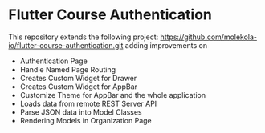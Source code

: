 # Flutter Course Authentication

This repository extends the following project: https://github.com/molekola-io/flutter-course-authentication.git adding improvements on

- Authentication Page
- Handle Named Page Routing
- Creates Custom Widget for Drawer
- Creates Custom Widget for AppBar
- Customize Theme for AppBar and the whole application
- Loads data from remote REST Server API
- Parse JSON data into Model Classes
- Rendering Models in Organization Page

